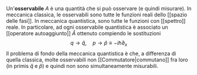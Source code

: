Un'**osservabile** $A$ è una quantità che si può osservare (e quindi misurare). In meccanica classica, le osservabili sono tutte le funzioni reali dello [[spazio delle fasi]]. In meccanica quantistica, sono tutte le funzioni con [[spettro]] reale. In particolare, ad ogni osservabile quantistica è associato un [[operatore autoaggiunto]] $\hat{A}$ ottenuto compiendo le sostituzioni
$$q \rightarrow \hat{q}, \quad p \rightarrow \hat{p} \equiv -i\hbar \partial_{x}$$
Il problema di fondo della meccanica quantistica è che, a differenza di quella classica, molte osservabili non [[Commutatore|commutano]] fra loro (in primis $\hat{q}$ e $\hat{p}$) e quindi non sono simultaneamente misurabili.